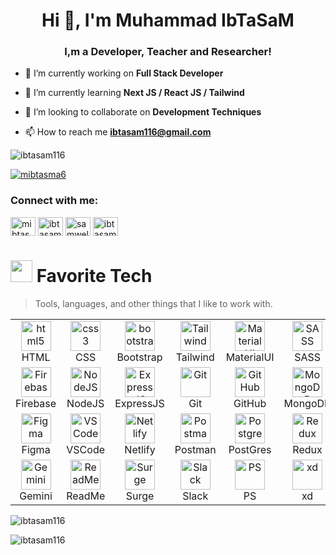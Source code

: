 <h1 align="center">Hi 👋, I'm Muhammad IbTaSaM</h1>
<h3 align="center">I,m a Developer, Teacher and Researcher!</h3>

- 🔭 I’m currently working on **Full Stack Developer**

- 🌱 I’m currently learning **Next JS / React JS / Tailwind**

- 👯 I’m looking to collaborate on **Development Techniques**

- 📫 How to reach me **ibtasam116@gmail.com**

<p align="left"> <img src="https://komarev.com/ghpvc/?username=ibtasam116&label=Profile%20views&color=0e75b6&style=flat" alt="ibtasam116" /> </p>

<p align="left"> <a href="https://twitter.com/mibtasma6" target="blank"><img src="https://img.shields.io/twitter/follow/mibtasma6?logo=twitter&style=for-the-badge" alt="mibtasma6" /></a> </p>

<h3 align="left">Connect with me:</h3>
<p align="left">
<a href="https://twitter.com/mibtasma6" target="blank"><img align="center" src="https://raw.githubusercontent.com/rahuldkjain/github-profile-readme-generator/master/src/images/icons/Social/twitter.svg" alt="mibtasma6" height="30" width="40" /></a>
<a href="https://www.linkedin.com/in/muhammad-ibtasam-69b4a2247/" target="blank"><img align="center" src="https://raw.githubusercontent.com/rahuldkjain/github-profile-readme-generator/master/src/images/icons/Social/linked-in-alt.svg" alt="ibtasamLinkedinProfile" height="30" width="40" /></a>
<a href="https://fb.com/samwellwisher@yahoo.com" target="blank"><img align="center" src="https://raw.githubusercontent.com/rahuldkjain/github-profile-readme-generator/master/src/images/icons/Social/facebook.svg" alt="samwellwisher@yahoo.com" height="30" width="40" /></a>
<a href="https://instagram.com/ibtasam116@gmail.com" target="blank"><img align="center" src="https://raw.githubusercontent.com/rahuldkjain/github-profile-readme-generator/master/src/images/icons/Social/instagram.svg" alt="ibtasam116@gmail.com" height="30" width="40" /></a>
</p>
<h1 align="left"> <img src="https://user-images.githubusercontent.com/74038190/212284087-bbe7e430-757e-4901-90bf-4cd2ce3e1852.gif" width="35px"> Favorite Tech</h1>

> Tools, languages, and other things that I like to work with.

<table>
  <tr>
    <td align="center" width="96">
      <a href="#macropower-tech"> <img src="https://skillicons.dev/icons?i=html" alt="html5" width="48" height="48" />
      </a>
      <br>HTML
    </td>
    <td align="center" width="96">
      <a href="#macropower-tech"> <img src="https://skillicons.dev/icons?i=css" alt="css3" width="48" height="48" />
      </a>
      <br>CSS
    </td>
    <td align="center" width="96">
      <a href="#macropower-tech"><img src="https://skillicons.dev/icons?i=bootstrap" alt="bootstrap"  width="48" height="48"  />
      </a>
      <br>Bootstrap
    </td>
    <td align="center" width="96">
      <a href="#macropower-tech"><img src="https://skillicons.dev/icons?i=tailwind" alt="Tailwind"  width="48" height="48"  />
      </a>
      <br>Tailwind
    </td>
    <td align="center" width="96">
      <a href="#macropower-tech"><img src="https://skillicons.dev/icons?i=materialui" alt="MaterialUI"  width="48" height="48"  />
      </a>
      <br>MaterialUI
    </td>
    <td align="center" width="96">
      <a href="#macropower-tech"><img src="https://skillicons.dev/icons?i=sass"  alt="SASS"  width="48" height="48"  />
      </a>
      <br>SASS
    </td>
    <td align="center" width="96">
      <a href="#macropower-tech"><img src="https://skillicons.dev/icons?i=js"  alt="JavaScript"  width="48" height="48" />
      </a>
      <br>JavaScript
    </td>
    <td align="center" width="96">
      <a href="#macropower-tech"><img src="https://skillicons.dev/icons?i=ts" alt="TypeScript" width="48" height="48" />
      </a>
      <br>TypeScript
    </td>
    <td align="center" width="96">
      <a href="#macropower-tech"><img src="https://skillicons.dev/icons?i=react"  alt="ReactJS"  width="48" height="48" />
      </a>
      <br>ReactJS
    </td>
    <td align="center" width="96">
      <a href="#macropower-tech"><img src="https://skillicons.dev/icons?i=nextjs"  alt="NextJS"  width="48" height="48" />
      </a>
      <br>NextJS
    </td>
  </tr>
  <tr>
    <td align="center" width="96">
      <a href="#macropower-tech"><img src="https://skillicons.dev/icons?i=firebase" alt="Firebase" width="48" height="48" />
      </a>
      <br>Firebase
    </td>
   <td align="center" width="96">
      <a href="#macropower-tech"><img src="https://skillicons.dev/icons?i=nodejs" alt="NodeJS" width="48" height="48" />
      </a>
      <br>NodeJS
    </td>
    <td align="center" width="96">
      <a href="#macropower-tech"><img src="https://skillicons.dev/icons?i=express" alt="ExpressJS" width="48" height="48" />
      </a>
      <br>ExpressJS
    </td>
    <td align="center" width="96">
      <a href="#macropower-tech"><img src="https://skillicons.dev/icons?i=git" alt="Git" width="48" height="48" />
      </a>
      <br>Git
    </td>
    <td align="center" width="96">
      <a href="#macropower-tech"><img src="https://skillicons.dev/icons?i=github" alt="GitHub" width="48" height="48" />
      </a>
      <br>GitHub
    </td>
     <td align="center" width="96">
      <a href="#macropower-tech"><img src="https://skillicons.dev/icons?i=mongodb" alt="MongoDB" width="48" height="48" />
      </a>
      <br>MongoDB
    </td>
    <td align="center" width="96">
      <a href="#macropower-tech"><img src="https://skillicons.dev/icons?i=mysql" alt="MySQL" width="48" height="48" />
      </a>
      <br>MySQL
    </td>
    <td align="center" width="96">
      <a href="#macropower-tech"><img src="https://skillicons.dev/icons?i=vercel" alt="Vercel" width="48" height="48" />
      </a>
      <br>Vercel
    </td>
    <td align="center" width="96">
      <a href="#macropower-tech"><img src="https://skillicons.dev/icons?i=c" alt="C Language" width="48" height="48" />
      </a>
      <br>C
    </td>
    <td align="center" width="96">
      <a href="#macropower-tech"><img src="https://skillicons.dev/icons?i=cpp" alt="C Plus Plus" width="48" height="48" />
      </a>
      <br>C ++
    </td>
    </td>
  </tr>
  <tr>
  <td align="center" width="96">
      <a href="#macropower-tech"><img src="https://skillicons.dev/icons?i=figma" alt="Figma" width="48" height="48" />
      </a>
      <br>Figma
    </td>
   <td align="center" width="96">
      <a href="#macropower-tech"><img src="https://skillicons.dev/icons?i=vscode" alt="VS Code" width="48" height="48" />
      </a>
      <br>VSCode
    </td>
    <td align="center" width="96">
      <a href="#macropower-tech"><img src="https://skillicons.dev/icons?i=netlify" alt="Netlify" width="48" height="48" />
      </a>
      <br>Netlify
    </td> 
    <td align="center" width="96">
      <a href="#macropower-tech"><img src="https://skillicons.dev/icons?i=postman" alt="Postman" width="48" height="48" />
      </a>
      <br>Postman
    </td>
    <td align="center" width="96">
      <a href="#macropower-tech"><img src="https://skillicons.dev/icons?i=postgres" alt="Postgres" width="48" height="48" />
      </a>
      <br>PostGres
    </td>
    <td align="center" width="96">
      <a href="#macropower-tech"><img src="https://skillicons.dev/icons?i=redux" alt="Redux" width="48" height="48" />
      </a>
      <br>Redux
    </td>
    <td align="center" width="96">
      <a href="#macropower-tech"><img src="https://skillicons.dev/icons?i=discord" alt="Discord" width="48" height="48" />
      </a>
      <br>Discord
    </td>
    <td align="center" width="96">
      <a href="#macropower-tech"><img src="https://skillicons.dev/icons?i=graphql" alt="GraphQL" width="48" height="48" />
      </a>
      <br>GraphQL
    </td>
    <td align="center" width="96">
      <a href="#macropower-tech"><img src="https://skillicons.dev/icons?i=npm" alt="NPM" width="48" height="48" />
      </a>
      <br>NPM
    </td>
    <td align="center" width="96">
      <a href="#macropower-tech"><img src="https://skillicons.dev/icons?i=sublime" alt="Sublime" width="48" height="48" />
      </a>
      <br>Sublime
    </td>
  </tr>
  <tr>
    <td align="center" width="96">
      <a href="#macropower-tech"><img src="https://www.vectorlogo.zone/logos/gemini/gemini-icon.svg" alt="Gemini" width="48" height="48" />
      </a>
      <br>Gemini
    </td>
    <td align="center" width="96">
      <a href="#macropower-tech"><img src="https://www.vectorlogo.zone/logos/readmeio/readmeio-icon.svg" alt="ReadMe" width="48" height="48" />
      </a>
      <br>ReadMe
    </td>
  <td align="center" width="96">
      <a href="#macropower-tech"><img src="https://www.vectorlogo.zone/logos/surgesh/surgesh-icon.svg" alt="Surge" width="48" height="48" />
      </a>
      <br>Surge
    <td align="center" width="96">
      <a href="#macropower-tech"><img src="https://www.vectorlogo.zone/logos/slack/slack-icon.svg" alt="Slack" width="48" height="48" />
      </a>
      <br>Slack
    </td>
    <td align="center" width="96">
      <a href="#macropower-tech"><img src="https://skillicons.dev/icons?i=ps" alt="PS" width="48" height="48" />
      </a>
      <br>PS
    </td>
    <td align="center" width="96">
      <a href="#macropower-tech"><img src="https://skillicons.dev/icons?i=xd" alt="xd" width="48" height="48" />
      </a>
      <br>xd
    </td>
    <td align="center" width="96">
      <a href="#macropower-tech"><img src="https://www.vectorlogo.zone/logos/microsoft_vb/microsoft_vb-icon.svg" alt="MS VB" width="48" height="48" />
      </a>
      <br>MS VB
    </td>
      <td align="center" width="96">
      <a href="#macropower-tech"><img src="https://www.vectorlogo.zone/logos/trello/trello-icon.svg" alt="Trello" width="48" height="48" />
      </a>
      <br>Trello
    </td>
    </td>
      <td align="center" width="96">
      <a href="#macropower-tech"><img src="https://www.vectorlogo.zone/logos/reddit/reddit-tile.svg" alt="Reddit" width="48" height="48" />
      </a>
      <br>Reddit
    </td> 
    <td align="center" width="96">
      <a href="#macropower-tech"><img src="https://www.vectorlogo.zone/logos/canva/canva-icon.svg" alt="Canva" width="48" height="48" />
      </a>
      <br>Canva
    </td>
  </tr>
</table>
<!-- <h3 align="left">Languages and Tools:</h3>
<p align="left"> <a href="https://getbootstrap.com" target="_blank" rel="noreferrer"> <img src="https://raw.githubusercontent.com/devicons/devicon/master/icons/bootstrap/bootstrap-plain-wordmark.svg" alt="bootstrap" width="40" height="40"/> </a> <a href="https://www.cprogramming.com/" target="_blank" rel="noreferrer"> <img src="https://raw.githubusercontent.com/devicons/devicon/master/icons/c/c-original.svg" alt="c" width="40" height="40"/> </a> <a href="https://www.w3schools.com/css/" target="_blank" rel="noreferrer"> <img src="https://raw.githubusercontent.com/devicons/devicon/master/icons/css3/css3-original-wordmark.svg" alt="css3" width="40" height="40"/> </a> <a href="https://www.figma.com/" target="_blank" rel="noreferrer"> <img src="https://www.vectorlogo.zone/logos/figma/figma-icon.svg" alt="figma" width="40" height="40"/> </a> <a href="https://firebase.google.com/" target="_blank" rel="noreferrer"> <img src="https://www.vectorlogo.zone/logos/firebase/firebase-icon.svg" alt="firebase" width="40" height="40"/> </a> <a href="https://git-scm.com/" target="_blank" rel="noreferrer"> <img src="https://www.vectorlogo.zone/logos/git-scm/git-scm-icon.svg" alt="git" width="40" height="40"/> </a> <a href="https://www.w3.org/html/" target="_blank" rel="noreferrer"> <img src="https://raw.githubusercontent.com/devicons/devicon/master/icons/html5/html5-original-wordmark.svg" alt="html5" width="40" height="40"/> </a> <a href="https://www.adobe.com/in/products/illustrator.html" target="_blank" rel="noreferrer"> <img src="https://www.vectorlogo.zone/logos/adobe_illustrator/adobe_illustrator-icon.svg" alt="illustrator" width="40" height="40"/> </a> <a href="https://developer.mozilla.org/en-US/docs/Web/JavaScript" target="_blank" rel="noreferrer"> <img src="https://raw.githubusercontent.com/devicons/devicon/master/icons/javascript/javascript-original.svg" alt="javascript" width="40" height="40"/> </a> <a href="https://www.mongodb.com/" target="_blank" rel="noreferrer"> <img src="https://raw.githubusercontent.com/devicons/devicon/master/icons/mongodb/mongodb-original-wordmark.svg" alt="mongodb" width="40" height="40"/> </a> <a href="https://www.mysql.com/" target="_blank" rel="noreferrer"> <img src="https://raw.githubusercontent.com/devicons/devicon/master/icons/mysql/mysql-original-wordmark.svg" alt="mysql" width="40" height="40"/> </a> <a href="https://nestjs.com/" target="_blank" rel="noreferrer"> <img src="https://raw.githubusercontent.com/devicons/devicon/master/icons/nestjs/nestjs-plain.svg" alt="nestjs" width="40" height="40"/> </a> <a href="https://nodejs.org" target="_blank" rel="noreferrer"> <img src="https://raw.githubusercontent.com/devicons/devicon/master/icons/nodejs/nodejs-original-wordmark.svg" alt="nodejs" width="40" height="40"/> </a> <a href="https://www.photoshop.com/en" target="_blank" rel="noreferrer"> <img src="https://raw.githubusercontent.com/devicons/devicon/master/icons/photoshop/photoshop-line.svg" alt="photoshop" width="40" height="40"/> </a> <a href="https://reactjs.org/" target="_blank" rel="noreferrer"> <img src="https://raw.githubusercontent.com/devicons/devicon/master/icons/react/react-original-wordmark.svg" alt="react" width="40" height="40"/> </a> <a href="https://sass-lang.com" target="_blank" rel="noreferrer"> <img src="https://raw.githubusercontent.com/devicons/devicon/master/icons/sass/sass-original.svg" alt="sass" width="40" height="40"/> </a> <a href="https://tailwindcss.com/" target="_blank" rel="noreferrer"> <img src="https://www.vectorlogo.zone/logos/tailwindcss/tailwindcss-icon.svg" alt="tailwind" width="40" height="40"/> </a> <a href="https://www.adobe.com/products/xd.html" target="_blank" rel="noreferrer"> <img src="https://cdn.worldvectorlogo.com/logos/adobe-xd.svg" alt="xd" width="40" height="40"/> </a> </p> -->

<p><img align="center" src="https://github-readme-stats.vercel.app/api/top-langs?username=ibtasam116&show_icons=true&locale=en&layout=compact" alt="ibtasam116" /></p>

<p><img align="center" src="https://github-readme-streak-stats.herokuapp.com/?user=ibtasam116&" alt="ibtasam116" /></p>
